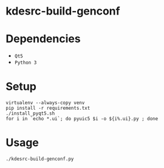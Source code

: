 # kdesrc-build-genconf

# Dependencies

- `Qt5`
- `Python 3`

# Setup

    virtualenv --always-copy venv
    pip install -r requirements.txt
    ./install_pyqt5.sh
    for i in `echo *.ui`; do pyuic5 $i -o ${i%.ui}.py ; done

# Usage

    ./kdesrc-build-genconf.py
